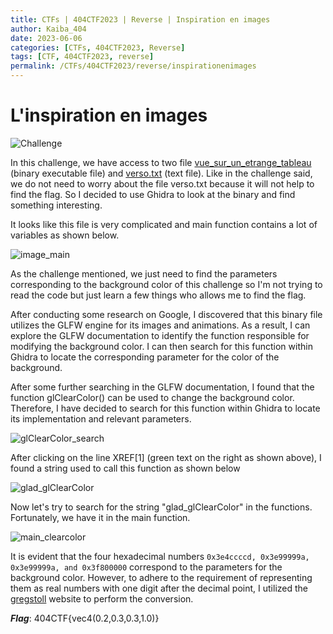 ```yaml
---
title: CTFs | 404CTF2023 | Reverse | Inspiration en images
author: Kaiba_404
date: 2023-06-06
categories: [CTFs, 404CTF2023, Reverse]
tags: [CTF, 404CTF2023, reverse]
permalink: /CTFs/404CTF2023/reverse/inspirationenimages
---
```


# L'inspiration en images

![Challenge](https://github.com/CongKhaiNGUYEN/CTF/assets/61443497/f7e51a54-9246-4608-8cfb-14e7f79d21de)

In this challenge, we have access to two file [vue_sur_un_etrange_tableau](https://github.com/CongKhaiNGUYEN/congkhainguyen.github.io/tree/main/_posts/CTFs/404CTF2023/reverse/files/vue_sur_un_etrange_tableau)  (binary executable file) and [verso.txt](https://github.com/CongKhaiNGUYEN/congkhainguyen.github.io/tree/main/_posts/CTFs/404CTF2023/reverse/files/verso.txt) (text file).  Like in the challenge said, we do not need to worry about the file verso.txt because it will not help to find the flag. So I decided to use Ghidra to look at the binary and find something interesting.


It looks like this file is very complicated and main function contains a lot of variables as shown below.

![image_main](https://github.com/CongKhaiNGUYEN/CTF/assets/61443497/c50209bc-bfb7-4a47-a2e5-dfeb70ec0a0a)

As the challenge mentioned, we just need to find the parameters corresponding to the background color of this challenge so I'm not trying to read the code but just learn a few things who allows me to find the flag. 

After conducting some research on Google, I discovered that this binary file utilizes the GLFW engine for its images and animations. As a result, I can explore the GLFW documentation to identify the function responsible for modifying the background color. I can then search for this function within Ghidra to locate the corresponding parameter for the color of the background.

After some further searching in the GLFW documentation, I found that the function glClearColor() can be used to change the background color. Therefore, I have decided to search for this function within Ghidra to locate its implementation and relevant parameters.

![glClearColor_search](https://github.com/CongKhaiNGUYEN/CTF/assets/61443497/f2d770da-3705-4459-9432-f1fc9963fbeb)

After clicking on the line XREF[1] (green text on the right as shown above), I found a string used to call this function as shown below

![glad_glClearColor](https://github.com/CongKhaiNGUYEN/CTF/assets/61443497/e4a51237-3242-48b9-9e3a-c687e13a279a)

Now let's try to search for the string "glad_glClearColor" in the functions. Fortunately, we have it in the main function.

![main_clearcolor](https://github.com/CongKhaiNGUYEN/CTF/assets/61443497/4c66c7d4-2639-4ac1-b34f-b1d40fbc7794)

It is evident that the four hexadecimal numbers `0x3e4ccccd, 0x3e99999a, 0x3e99999a, and 0x3f800000` correspond to the parameters for the background color. However, to adhere to the requirement of representing them as real numbers with one digit after the decimal point, I utilized the [gregstoll](https://gregstoll.com/~gregstoll/floattohex/) website to perform the conversion.

***Flag***: 404CTF{vec4(0.2,0.3,0.3,1.0)}

